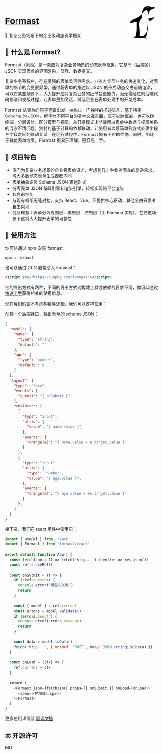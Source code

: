 <img src="docs/logo.png" alt="Formast" width="auto" height="120" align="right" />

<h1 align="left"><a href="https://formast.js.org/">Formast</a></h1>

📝 复杂业务场景下的企业级动态表单框架

## :hear_no_evil: 什么是 Formast?

Formast（帆桅）是一款应对复杂业务场景的动态表单框架，它基于（后端的）JSON 实现表单的界面渲染、交互、数据提交。

复杂业务系统中，存在很强的表单灵活性需求。业务方实际业务的快速变化，对表单的细节的变更很频繁。通过将表单的描述以 JSON 的形式动态交由前端渲染，可以在某些场景下，大大提升应对复杂业务的细节变更能力，而无需经过前后端代码修改和发版过程，让表单更加灵活，降低企业在表单处理中的开发成本。

Formast 从表单的原子逻辑出发，抽象出一门独特的描述语言，基于特定 Schema 的 JSON，解释为不同平台的表单交互界面，既可以跨框架，也可以跨终端。分层设计，区分模型与视图，从开发模式上彻底解决表单中数据与视图关系的混杂不清问题。独特的基于计算的依赖联动，让使用者以最简单的方式处理字段与字段之间的联动关系。在运行过程中，Formast 拥有不俗的性能。同时，相比于其他表单方案，Formast 更易于理解，更容易上手。

## :tada: 项目特色

- 专门为复杂业务场景的企业级表单设计，考虑到几十种业务表单的复杂需求，与大多数动态表单生成器都不同
- 表单抽象语言 Schema JSON 表达形式
- 分离表单 JSON 解释引擎和渲染引擎，轻松实现跨平台渲染
- 超高的性能
- 与现有框架无缝对接，支持 React、Vue，只提供核心驱动，其他全由开发者自由实现
- 分层理念：表单分为视图层、模型层、控制层（由 Formast 实现），在特定场景下这将大大提升表单的可靠性

## :book: 使用方法

你可以通过 npm 安装 formast：

```
npm i formast
```

也可以通过 CDN 直接引入 Foramst：

```html
<script src="https://unpkg.com/formast"></script>
```

它的导出方式有两种，不同的导出方式对构建工具或依赖的要求不同，你可以通过[快速上手](https://formast.js.org/#/quick-start)获得相关的使用信息。

现在我们假设不考虑构建等逻辑，我们可以这样使用：

创建一个后端接口，输出表单的 schema JSON：

```json
{
  "model": {
    "name": {
      "type": "string",
      "default": ""
    },
    "age": {
      "type": "number",
      "default": 0
    }
  },
  "layout": {
    "type": "form",
    "events": {
      "submit": "{ onSubmit }"
    },
    "children": [
      {
        "type": "input",
        "attrs": {
          "value": "{ name.value }",
        },
        "events": {
          "change(e)": "{ name.value = e.target.value }"
        }
      },
      {
        "type": "input",
        "attrs": {
          "type": "number",
          "value": "{ age.value }",
        },
        "events": {
          "change(e)": "{ age.value = +e.target.value }"
        }
      },
    ]
  }
}
```

接下来，我们在 react 组件中使用它：

```js
import { useRef } from 'react'
import { Formast } from 'formast/react'

export default function App() {
  const fetchJson = () => fetch('http...').then(res => res.json())
  const ref = useRef()

  const onSubmit = () => {
    if (!ref.current) {
      console.error('模型未加载')
      return
    }

    const { model } = ref.current
    const errors = model.validate()
    if (errors.length) {
      console.error(errors.message)
      return
    }

    const data = modal.toData()
    fetch('http...', { mothod: 'POST', body: JSON.stringify(data) })
  }

  const onLoad = (ctx) => {
    ref.current = ctx
  }

  return (
    <Formast json={fetchJson} props={{ onSubmit }} onLoad={onLoad}>
      <span>正在加载</span>
    </Formast>
  )
}
```

更多使用详情请 [阅读文档](https://formast.js.org)

## :balance_scale: 开源许可

MIT
